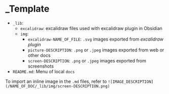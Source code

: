 # _Template

* `_lib`:
  - `excalidraw`: excalidraw files used with excalidraw plugin in Obsidian
  - `img`: 
    * `excalidraw-NAME_OF_FILE`: `.svg` images exported from *excalidraw plugin* 
    * `picture-DESCRIPTION`: `.png` or `.jpeg` images exported from web or other docs 
    * `screen-DESCRIPTION`: `.png` or `.jpeg` images exported from screenshots 
* `README.md`: Menu of local `docs`

To import an inline image in the `.md` files, refer to `![IMAGE_DESCRIPTION](/NAME_OF_DOC/_lib/img/screen-DESCRIPTION.png)`